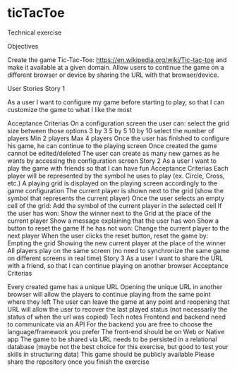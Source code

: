 # ticTacToe

Technical exercise

Objectives

Create the game Tic-Tac-Toe:  https://en.wikipedia.org/wiki/Tic-tac-toe and make it available at a given domain.
Allow users to continue the game on a different browser or device by sharing the URL with that browser/device.

User Stories
Story 1

As a user I want to configure my game before starting to play, so that I can customize the game to what I like the most

Acceptance Criterias
On a configuration screen the user can:
select the grid size between those options
3 by 3
5 by 5
10 by 10
select the number of players
Min 2 players
Max 4 players
Once the user has finished to configure his game, he can continue to the playing screen
Once created the game cannot be edited/deleted
The user can create as many new games as he wants by accessing the configuration screen
Story 2
As a user I want to play the game with friends so that I can have fun
Acceptance Criterias
Each player will be represented by the symbol he uses to play (ex. Circle, Cross, etc.)
A playing grid is displayed on the playing screen accordingly to the game configuration
The current player is shown next to the grid (show the symbol that represents the current player)
Once the user selects an empty cell of the grid:
Add the symbol of the current player in the selected cell
If the user has won:
Show the winner next to the Grid at the place of the current player
Show a message explaining that the user has won
Show a button to reset the game
If he has not won:
Change the current player to the next player
When the user clicks the reset button, reset the game by:
Empting the grid
Showing the new current player at the place of the winner
All players play on the same screen (no need to synchronize the same game on different screens in real time)
Story 3
As a user I want to share the URL with a friend, so that I can continue playing on another browser
Acceptance Criterias

Every created game has a unique URL
Opening the unique URL in another browser will allow the players to continue playing from the same point where they left
The user can leave the game at any point and reopening that URL will allow the user to recover the last played status (not necessarily the status of when the url was copied)
Tech notes
Frontend and backend need to communicate via an API
For the backend you are free to choose the language/framework you prefer
The front-end should be on Web or Native app
The game to be shared via URL needs to be persisted in a relational database (maybe not the best choice for this exercise, but good to test your skills in structuring data)
This game should be publicly available
Please share the repository once you finish the exercise
